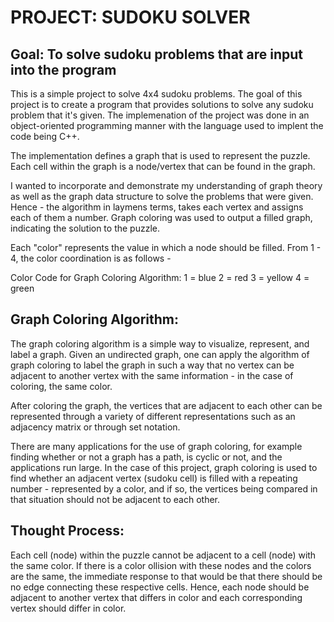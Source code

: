 # PROJECT: SUDOKU SOLVER

## Goal: To solve sudoku problems that are input into the program

This is a simple project to solve 4x4 sudoku problems. The goal of this project is to 
create a program that provides solutions to solve any sudoku problem that it's given.
The implemenation of the project was done in an object-oriented programming manner with
the language used to implent the code being C++.

The implementation defines a graph that is used to represent the puzzle. Each cell within
the graph is a node/vertex that can be found in the graph. 

I wanted to incorporate and demonstrate my understanding of graph theory as well as the graph
data structure to solve the problems that were given. Hence - the algorithm in laymens terms,
takes each vertex and assigns each of them a number. Graph coloring was used to output a 
filled graph, indicating the solution to the puzzle. 

Each "color" represents the value in which a node should be filled. From 1 - 4, the color
coordination is as follows -

Color Code for Graph Coloring Algorithm:
1 = blue
2 = red
3 = yellow
4 = green

## Graph Coloring Algorithm:
The graph coloring algorithm is a simple way to visualize, represent, and label a graph. Given
an undirected graph, one can apply the algorithm of graph coloring to label the graph in such a
way that no vertex can be adjacent to another vertex with the same information - in the case of
coloring, the same color.

After coloring the graph, the vertices that are adjacent to each other can be represented through
a variety of different representations such as an adjacency matrix or through set notation. 

There are many applications for the use of graph coloring, for example finding whether or not a 
graph has a path, is cyclic or not, and the applications run large. In the case of this project, 
graph coloring is used to find whether an adjacent vertex (sudoku cell) is filled with a repeating
number - represented by a color, and if so, the vertices being compared in that situation should not
be adjacent to each other.

## Thought Process:
Each cell (node) within the puzzle cannot be adjacent to a cell (node) with the same color.
If there is a color ollision with these nodes and the colors are the same, the immediate 
response to that would be that there should be no edge connecting these respective cells. Hence,
each node should be adjacent to another vertex that differs in color and each corresponding 
vertex should differ in color.
